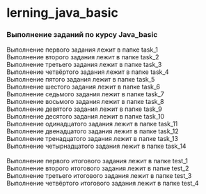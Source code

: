 # lerning_java_basic
### Выполнение заданий по курсу Java_basic
Выполнение первого задания лежит в папке task_1</br>
Выполнение второго задания лежит в папке task_2</br>
Выполнение третьего задания лежит в папке task_3</br>
Выполнение четвёртого задания лежит в папке task_4</br>
Выполнение пятого задания лежит в папке task_5</br>
Выполнение шестого задания лежит в папке task_6</br>
Выполнение седьмого задания лежит в папке task_7</br>
Выполнение восьмого задания лежит в папке task_8</br>
Выполнение девятого задания лежит в папке task_9</br>
Выполнение десятого задания лежит в папке task_10</br>
Выполнение одинадцатого задания лежит в папке task_11</br>
Выполнение двенадцатого задания лежит в папке task_12</br>
Выполнение тренадцатого задания лежит в папке task_13</br>
Выполнение четырнадцатого задания лежит в папке task_14</br>
</br>
Выполнение первого итогового задания лежит в папке test_1</br>
Выполнение второго итогового задания лежит в папке test_2</br>
Выполнение третьего итогового задания лежит в папке test_3</br>
Выполнение четвёртого итогового задания лежит в папке test_4</br>

